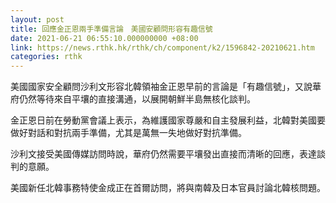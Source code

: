 ```yaml
---
layout: post
title: 回應金正恩兩手準備言論　美國安顧問形容有趣信號
date: 2021-06-21 06:55:10.000000000 +08:00
link: https://news.rthk.hk/rthk/ch/component/k2/1596842-20210621.htm
categories: rthk
---
```


美國國家安全顧問沙利文形容北韓領袖金正恩早前的言論是「有趣信號」，又說華府仍然等待來自平壤的直接溝通，以展開朝鮮半島無核化談判。

金正恩日前在勞動黨會議上表示，為維護國家尊嚴和自主發展利益，北韓對美國要做好對話和對抗兩手準備，尤其是萬無一失地做好對抗準備。

沙利文接受美國傳媒訪問時說，華府仍然需要平壤發出直接而清晰的回應，表達談判的意願。

美國新任北韓事務特使金成正在首爾訪問，將與南韓及日本官員討論北韓核問題。
　　
